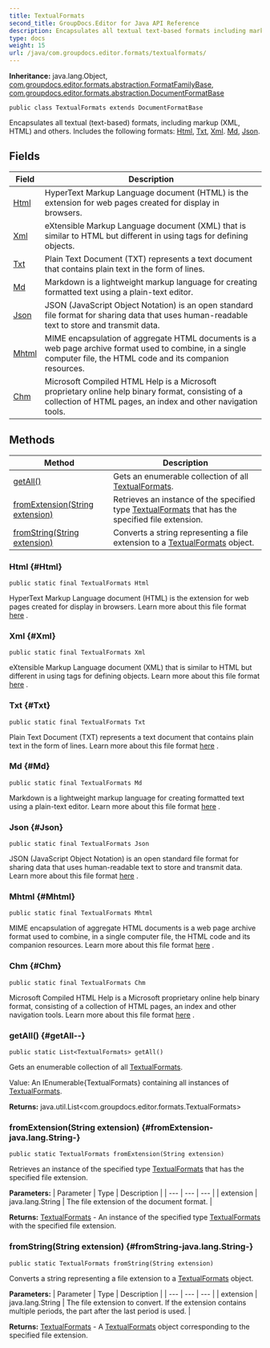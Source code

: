 ```yaml
---
title: TextualFormats
second_title: GroupDocs.Editor for Java API Reference
description: Encapsulates all textual text-based formats including markup XML HTML and others.
type: docs
weight: 15
url: /java/com.groupdocs.editor.formats/textualformats/
---
```

**Inheritance:**
java.lang.Object, [com.groupdocs.editor.formats.abstraction.FormatFamilyBase](../../com.groupdocs.editor.formats.abstraction/formatfamilybase), [com.groupdocs.editor.formats.abstraction.DocumentFormatBase](../../com.groupdocs.editor.formats.abstraction/documentformatbase)
```
public class TextualFormats extends DocumentFormatBase
```

Encapsulates all textual (text-based) formats, including markup (XML, HTML) and others. Includes the following formats: [Html](../../com.groupdocs.editor.formats/textualformats\#Html), [Txt](../../com.groupdocs.editor.formats/textualformats\#Txt), [Xml](../../com.groupdocs.editor.formats/textualformats\#Xml). [Md](../../com.groupdocs.editor.formats/textualformats\#Md), [Json](../../com.groupdocs.editor.formats/textualformats\#Json).
## Fields

| Field | Description |
| --- | --- |
| [Html](#Html) | HyperText Markup Language document (HTML) is the extension for web pages created for display in browsers. |
| [Xml](#Xml) | eXtensible Markup Language document (XML) that is similar to HTML but different in using tags for defining objects. |
| [Txt](#Txt) | Plain Text Document (TXT) represents a text document that contains plain text in the form of lines. |
| [Md](#Md) | Markdown is a lightweight markup language for creating formatted text using a plain-text editor. |
| [Json](#Json) | JSON (JavaScript Object Notation) is an open standard file format for sharing data that uses human-readable text to store and transmit data. |
| [Mhtml](#Mhtml) | MIME encapsulation of aggregate HTML documents is a web page archive format used to combine, in a single computer file, the HTML code and its companion resources. |
| [Chm](#Chm) | Microsoft Compiled HTML Help is a Microsoft proprietary online help binary format, consisting of a collection of HTML pages, an index and other navigation tools. |
## Methods

| Method | Description |
| --- | --- |
| [getAll()](#getAll--) | Gets an enumerable collection of all [TextualFormats](../../com.groupdocs.editor.formats/textualformats). |
| [fromExtension(String extension)](#fromExtension-java.lang.String-) | Retrieves an instance of the specified type [TextualFormats](../../com.groupdocs.editor.formats/textualformats) that has the specified file extension. |
| [fromString(String extension)](#fromString-java.lang.String-) | Converts a string representing a file extension to a [TextualFormats](../../com.groupdocs.editor.formats/textualformats) object. |
### Html {#Html}
```
public static final TextualFormats Html
```


HyperText Markup Language document (HTML) is the extension for web pages created for display in browsers. Learn more about this file format  [here][] .


[here]: https://wiki.fileformat.com/web/html

### Xml {#Xml}
```
public static final TextualFormats Xml
```


eXtensible Markup Language document (XML) that is similar to HTML but different in using tags for defining objects. Learn more about this file format  [here][] .


[here]: https://wiki.fileformat.com/web/xml

### Txt {#Txt}
```
public static final TextualFormats Txt
```


Plain Text Document (TXT) represents a text document that contains plain text in the form of lines. Learn more about this file format  [here][] .


[here]: https://wiki.fileformat.com/word-processing/txt

### Md {#Md}
```
public static final TextualFormats Md
```


Markdown is a lightweight markup language for creating formatted text using a plain-text editor. Learn more about this file format  [here][] .


[here]: https://docs.fileformat.com/word-processing/md/

### Json {#Json}
```
public static final TextualFormats Json
```


JSON (JavaScript Object Notation) is an open standard file format for sharing data that uses human-readable text to store and transmit data. Learn more about this file format  [here][] .


[here]: https://docs.fileformat.com/web/json/

### Mhtml {#Mhtml}
```
public static final TextualFormats Mhtml
```


MIME encapsulation of aggregate HTML documents is a web page archive format used to combine, in a single computer file, the HTML code and its companion resources. Learn more about this file format  [here][] .


[here]: https://docs.fileformat.com/web/mhtml/

### Chm {#Chm}
```
public static final TextualFormats Chm
```


Microsoft Compiled HTML Help is a Microsoft proprietary online help binary format, consisting of a collection of HTML pages, an index and other navigation tools. Learn more about this file format  [here][] .


[here]: https://docs.fileformat.com/web/chm/

### getAll() {#getAll--}
```
public static List<TextualFormats> getAll()
```


Gets an enumerable collection of all [TextualFormats](../../com.groupdocs.editor.formats/textualformats).

Value: An  IEnumerable\{TextualFormats\}  containing all instances of [TextualFormats](../../com.groupdocs.editor.formats/textualformats).

**Returns:**
java.util.List<com.groupdocs.editor.formats.TextualFormats>
### fromExtension(String extension) {#fromExtension-java.lang.String-}
```
public static TextualFormats fromExtension(String extension)
```


Retrieves an instance of the specified type [TextualFormats](../../com.groupdocs.editor.formats/textualformats) that has the specified file extension.

**Parameters:**
| Parameter | Type | Description |
| --- | --- | --- |
| extension | java.lang.String | The file extension of the document format. |

**Returns:**
[TextualFormats](../../com.groupdocs.editor.formats/textualformats) - An instance of the specified type [TextualFormats](../../com.groupdocs.editor.formats/textualformats) with the specified file extension.
### fromString(String extension) {#fromString-java.lang.String-}
```
public static TextualFormats fromString(String extension)
```


Converts a string representing a file extension to a [TextualFormats](../../com.groupdocs.editor.formats/textualformats) object.

**Parameters:**
| Parameter | Type | Description |
| --- | --- | --- |
| extension | java.lang.String | The file extension to convert. If the extension contains multiple periods, the part after the last period is used. |

**Returns:**
[TextualFormats](../../com.groupdocs.editor.formats/textualformats) - A [TextualFormats](../../com.groupdocs.editor.formats/textualformats) object corresponding to the specified file extension.
